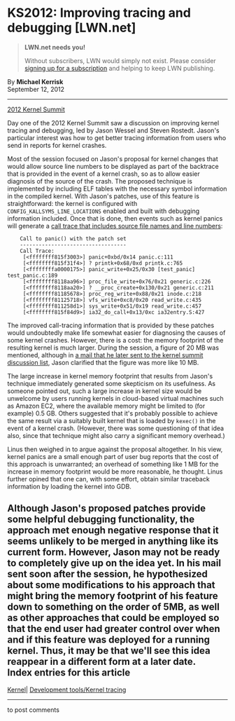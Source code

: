 # KS2012: Improving tracing and debugging [LWN.net]

> **LWN.net needs you!**
> 
> Without subscribers, LWN would simply not exist. Please consider [signing up for a subscription](/Promo/nst-nag2/subscribe) and helping to keep LWN publishing. 

By **Michael Kerrisk**  
September 12, 2012 

* * *

[2012 Kernel Summit](/Articles/KernelSummit2012/)

Day one of the 2012 Kernel Summit saw a discussion on improving kernel tracing and debugging, led by Jason Wessel and Steven Rostedt. Jason's particular interest was how to get better tracing information from users who send in reports for kernel crashes. 

Most of the session focused on Jason's proposal for kernel changes that would allow source line numbers to be displayed as part of the backtrace that is provided in the event of a kernel crash, so as to allow easier diagnosis of the source of the crash. The proposed technique is implemented by including ELF tables with the necessary symbol information in the compiled kernel. With Jason's patches, use of this feature is straightforward: the kernel is configured with `CONFIG_KALLSYMS_LINE_LOCATIONS` enabled and built with debugging information included. Once that is done, then events such as kernel panics will generate a [call trace that includes source file names and line numbers](/Articles/515508/): 
    
    
        Call to panic() with the patch set
        ----------------------------------
        Call Trace:
         [<ffffffff815f3003>] panic+0xbd/0x14 panic.c:111
         [<ffffffff815f31f4>] ? printk+0x68/0xd printk.c:765
         [<ffffffffa0000175>] panic_write+0x25/0x30 [test_panic] test_panic.c:189
         [<ffffffff8118aa96>] proc_file_write+0x76/0x21 generic.c:226
         [<ffffffff8118aa20>] ? __proc_create+0x130/0x21 generic.c:211
         [<ffffffff81185678>] proc_reg_write+0x88/0x21 inode.c:218
         [<ffffffff81125718>] vfs_write+0xc8/0x20 read_write.c:435
         [<ffffffff811258d1>] sys_write+0x51/0x19 read_write.c:457
         [<ffffffff815f84d9>] ia32_do_call+0x13/0xc ia32entry.S:427
    

The improved call-tracing information that is provided by these patches would undoubtedly make life somewhat easier for diagnosing the causes of some kernel crashes. However, there is a cost: the memory footprint of the resulting kernel is much larger. During the session, a figure of 20 MB was mentioned, although in [a mail that he later sent to the kernel summit discussion list](/Articles/515507/), Jason clarified that the figure was more like 10 MB. 

The large increase in kernel memory footprint that results from Jason's technique immediately generated some skepticism on its usefulness. As someone pointed out, such a large increase in kernel size would be unwelcome by users running kernels in cloud-based virtual machines such as Amazon EC2, where the available memory might be limited to (for example) 0.5 GB. Others suggested that it's probably possible to achieve the same result via a suitably built kernel that is loaded by `kexec()` in the event of a kernel crash. (However, there was some questioning of that idea also, since that technique might also carry a significant memory overhead.) 

Linus then weighed in to argue against the proposal altogether. In his view, kernel panics are a small enough part of user bug reports that the cost of this approach is unwarranted; an overhead of something like 1 MB for the increase in memory footprint would be more reasonable, he thought. Linus further opined that one can, with some effort, obtain similar traceback information by loading the kernel into GDB. 

Although Jason's proposed patches provide some helpful debugging functionality, the approach met enough negative response that it seems unlikely to be merged in anything like its current form. However, Jason may not be ready to completely give up on the idea yet. In his mail sent soon after the session, he hypothesized about some modifications to his approach that might bring the memory footprint of his feature down to something on the order of 5MB, as well as other approaches that could be employed so that the end user had greater control over when and if this feature was deployed for a running kernel. Thus, it may be that we'll see this idea reappear in a different form at a later date.  
Index entries for this article  
---  
[Kernel](/Kernel/Index)| [Development tools/Kernel tracing](/Kernel/Index#Development_tools-Kernel_tracing)  
  


* * *

to post comments 
